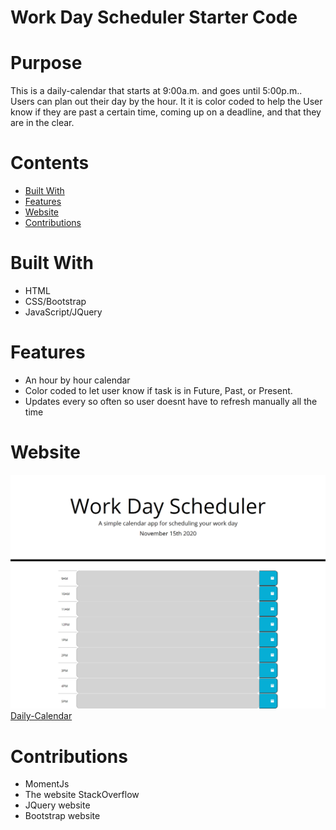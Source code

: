 # Work Day Scheduler Starter Code

# Purpose 

This is a daily-calendar that starts at 9:00a.m. and goes until 5:00p.m.. Users can plan out their day by the hour. It it is color coded to help the User know if they are past a certain time, coming up on a deadline, and that they are in the clear.

# Contents

<ul>
    <li><a href="#built-with">Built With</a></li>
    <li><a href="#features">Features</a></li>
    <li><a href="#website">Website</a></li>
    <li><a href="contributions">Contributions</a></li>
</ul>

# Built With

<ul id="built-with">
    <li>HTML</li>
    <li>CSS/Bootstrap</li>
    <li>JavaScript/JQuery</li>
</ul>

# Features

<ul id="features">
    <li>An hour by hour calendar</li>
    <li>Color coded to let user know if task is in Future, Past, or Present.</li>
    <li>Updates every so often so user doesnt have to refresh manually all the time</li>
</ul>

# Website

<img src="./assets/images/daily-calendar.png" id="website">
<a href="https://dmorrel7.github.io/Daily-Calendar/">Daily-Calendar</a>

# Contributions

<ul id="contributions">
    <li>MomentJs</li>
    <li>The website StackOverflow</li>
    <li>JQuery website</li>
    <li>Bootstrap website</li>
